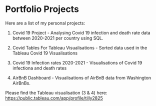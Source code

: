 # Portfolio Projects 

Here are a list of my personal projects:

1) Covid 19 Project - Analysing Covid 19 infection and death rate data between 2020-2021 per country using SQL.

2) Covid Tables For Tableau Visualisations - Sorted data used in the Tableau Covid 19 Visualisations

3) Covid 19 Infection rates 2020-2021 - Visualisations of Covid 19 infectiona and death rates

4) AirBnB Dashboard - Visualisations of AirBnB data from Washington AirBnBs. 

Please find the Tableau visualisation (3 & 4) here: https://public.tableau.com/app/profile/tilly2825

